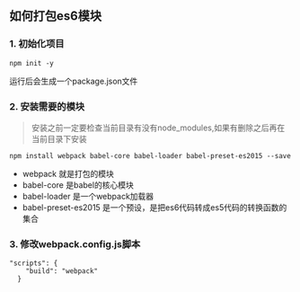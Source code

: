 ## 如何打包es6模块
### 1. 初始化项目
```
npm init -y
```
运行后会生成一个package.json文件

### 2. 安装需要的模块
> 安装之前一定要检查当前目录有没有node_modules,如果有删除之后再在当前目录下安装
```
npm install webpack babel-core babel-loader babel-preset-es2015 --save
```
- webpack 就是打包的模块
- babel-core 是babel的核心模块
- babel-loader 是一个webpack加载器
- babel-preset-es2015 是一个预设，是把es6代码转成es5代码的转换函数的集合

### 3. 修改webpack.config.js脚本
```
"scripts": {
    "build": "webpack"
  }
```





